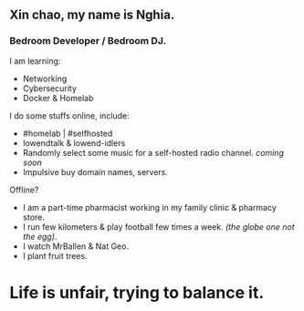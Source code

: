 ## Xin chao, my name is Nghia.

### Bedroom Developer / Bedroom DJ.
I am learning:
- Networking
- Cybersecurity
- Docker & Homelab

I do some stuffs online, include:
- #homelab | #selfhosted
- lowendtalk & lowend-idlers
- Randomly select some music for a self-hosted radio channel. *coming soon*
- Impulsive buy domain names, servers.

Offline?
- I am a part-time pharmacist working in my family clinic & pharmacy store.
- I run few kilometers & play football few times a week. *(the globe one not the egg)*.
- I watch MrBallen & Nat Geo.
- I plant fruit trees.

# Life is unfair, trying to balance it.
